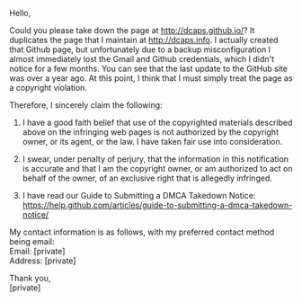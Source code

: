 Hello,

Could you please take down the page at <http://dcaps.github.io/>? It duplicates the page that I maintain at <http://dcaps.info>. I actually created that Github page, but unfortunately due to a backup misconfiguration I almost immediately lost the Gmail and Github credentials, which I didn't notice for a few months. You can see that the last update to the GitHub site was over a year ago. At this point, I think that I must simply treat the page as a copyright violation.

Therefore, I sincerely claim the following:

1. I have a good faith belief that use of the copyrighted materials described above on the infringing web pages is not authorized by the copyright owner, or its agent, or the law. I have taken fair use into consideration.

2. I swear, under penalty of perjury, that the information in this notification is accurate and that I am the copyright owner, or am authorized to act on behalf of the owner, of an exclusive right that is allegedly infringed.

3. I have read our Guide to Submitting a DMCA Takedown Notice: https://help.github.com/articles/guide-to-submitting-a-dmca-takedown-notice/

My contact information is as follows, with my preferred contact method being email:  
Email: [private]  
Address: [private]

Thank you,  
[private]
